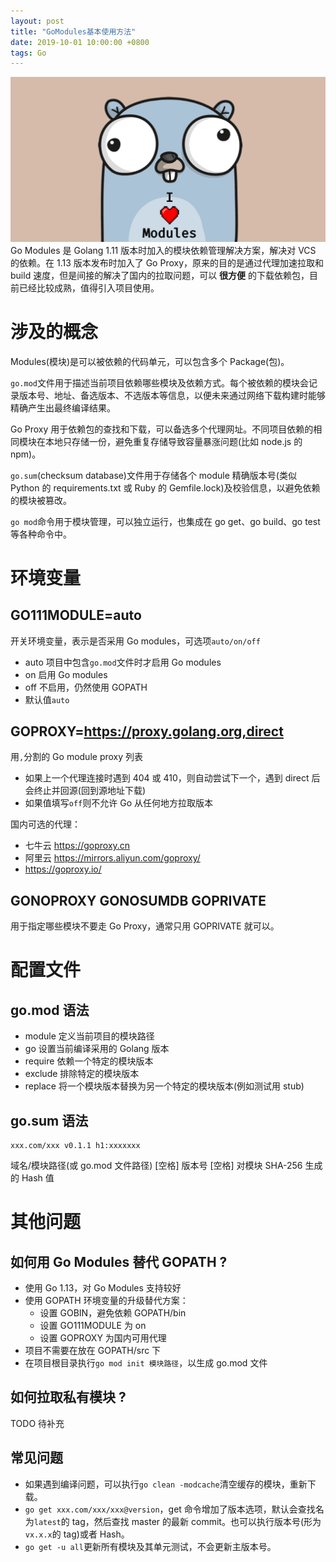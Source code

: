 ```yaml
---
layout: post
title: "GoModules基本使用方法"
date: 2019-10-01 10:00:00 +0800
tags: Go
---
```


![Go Modules](/assets/images/2019-10-01-Go_Modules_1.png)
Go Modules 是 Golang 1.11 版本时加入的模块依赖管理解决方案，解决对 VCS 的依赖。在 1.13 版本发布时加入了 Go Proxy，原来的目的是通过代理加速拉取和 build 速度，但是间接的解决了国内的拉取问题，可以 **很方便** 的下载依赖包，目前已经比较成熟，值得引入项目使用。

# 涉及的概念

Modules(模块)是可以被依赖的代码单元，可以包含多个 Package(包)。

`go.mod`文件用于描述当前项目依赖哪些模块及依赖方式。每个被依赖的模块会记录版本号、地址、备选版本、不选版本等信息，以便未来通过网络下载构建时能够精确产生出最终编译结果。

Go Proxy 用于依赖包的查找和下载，可以备选多个代理网址。不同项目依赖的相同模块在本地只存储一份，避免重复存储导致容量暴涨问题(比如 node.js 的 npm)。

`go.sum`(checksum database)文件用于存储各个 module 精确版本号(类似 Python 的 requirements.txt 或 Ruby 的 Gemfile.lock)及校验信息，以避免依赖的模块被篡改。

`go mod`命令用于模块管理，可以独立运行，也集成在 go get、go build、go test 等各种命令中。

# 环境变量

## GO111MODULE=auto

开关环境变量，表示是否采用 Go modules，可选项`auto/on/off`

- auto 项目中包含`go.mod`文件时才启用 Go modules
- on 启用 Go modules
- off 不启用，仍然使用 GOPATH
- 默认值`auto`

## GOPROXY=https://proxy.golang.org,direct

用`,`分割的 Go module proxy 列表

- 如果上一个代理连接时遇到 404 或 410，则自动尝试下一个，遇到 direct 后会终止并回源(回到源地址下载)
- 如果值填写`off`则不允许 Go 从任何地方拉取版本

国内可选的代理：

- 七牛云 https://goproxy.cn
- 阿里云 https://mirrors.aliyun.com/goproxy/
- https://goproxy.io/

## GONOPROXY GONOSUMDB GOPRIVATE

用于指定哪些模块不要走 Go Proxy，通常只用 GOPRIVATE 就可以。

# 配置文件

## go.mod 语法

- module 定义当前项目的模块路径
- go 设置当前编译采用的 Golang 版本
- require 依赖一个特定的模块版本
- exclude 排除特定的模块版本
- replace 将一个模块版本替换为另一个特定的模块版本(例如测试用 stub)

## go.sum 语法

```
xxx.com/xxx v0.1.1 h1:xxxxxxx
```

域名/模块路径(或 go.mod 文件路径) [空格] 版本号 [空格] 对模块 SHA-256 生成的 Hash 值

# 其他问题

## 如何用 Go Modules 替代 GOPATH ?

- 使用 Go 1.13，对 Go Modules 支持较好
- 使用 GOPATH 环境变量的升级替代方案：
  - 设置 GOBIN，避免依赖 GOPATH/bin
  - 设置 GO111MODULE 为 on
  - 设置 GOPROXY 为国内可用代理
- 项目不需要在放在 GOPATH/src 下
- 在项目根目录执行`go mod init 模块路径`，以生成 go.mod 文件

## 如何拉取私有模块 ?

TODO 待补充

## 常见问题

- 如果遇到编译问题，可以执行`go clean -modcache`清空缓存的模块，重新下载。
- `go get xxx.com/xxx/xxx@version`，get 命令增加了版本选项，默认会查找名为`latest`的 tag，然后查找 master 的最新 commit。也可以执行版本号(形为`vx.x.x`的 tag)或者 Hash。
- `go get -u all`更新所有模块及其单元测试，不会更新主版本号。

